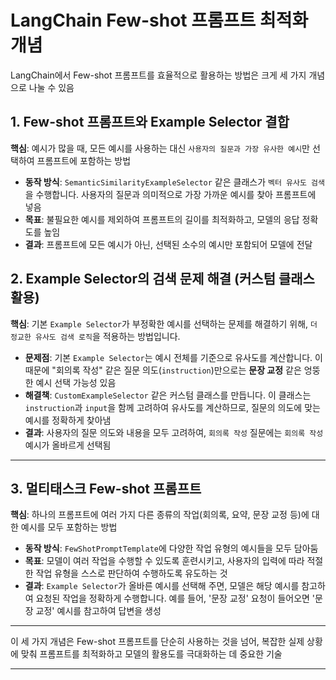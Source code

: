 # LangChain Few-shot 프롬프트 최적화 개념

LangChain에서 Few-shot 프롬프트를 효율적으로 활용하는 방법은 크게 세 가지 개념으로 나눌 수 있음

## 1. Few-shot 프롬프트와 Example Selector 결합

**핵심**: 예시가 많을 때, 모든 예시를 사용하는 대신 `사용자의 질문과 가장 유사한 예시`만 선택하여 프롬프트에 포함하는 방법

* **동작 방식**: `SemanticSimilarityExampleSelector` 같은 클래스가 `벡터 유사도 검색`을 수행합니다. 사용자의 질문과 의미적으로 가장 가까운 예시를 찾아 프롬프트에 넣음
* **목표**: 불필요한 예시를 제외하여 프롬프트의 길이를 최적화하고, 모델의 응답 정확도를 높임
* **결과**: 프롬프트에 모든 예시가 아닌, 선택된 소수의 예시만 포함되어 모델에 전달

## 2. Example Selector의 검색 문제 해결 (커스텀 클래스 활용)

**핵심**: 기본 `Example Selector`가 부정확한 예시를 선택하는 문제를 해결하기 위해, `더 정교한 유사도 검색 로직`을 적용하는 방법입니다.

* **문제점**: 기본 `Example Selector`는 예시 전체를 기준으로 유사도를 계산합니다. 이 때문에 "회의록 작성" 같은 질문 의도(`instruction`)만으로는 **문장 교정** 같은 엉뚱한 예시 선택 가능성 있음
* **해결책**: `CustomExampleSelector` 같은 커스텀 클래스를 만듭니다. 이 클래스는 `instruction`과 `input`을 함께 고려하여 유사도를 계산하므로, 질문의 의도에 맞는 예시를 정확하게 찾아냄
* **결과**: 사용자의 질문 의도와 내용을 모두 고려하여, `회의록 작성` 질문에는 `회의록 작성` 예시가 올바르게 선택됨

---

## 3. 멀티태스크 Few-shot 프롬프트

**핵심**: 하나의 프롬프트에 여러 가지 다른 종류의 작업(회의록, 요약, 문장 교정 등)에 대한 예시를 모두 포함하는 방법

* **동작 방식**: `FewShotPromptTemplate`에 다양한 작업 유형의 예시들을 모두 담아둠
* **목표**: 모델이 여러 작업을 수행할 수 있도록 훈련시키고, 사용자의 입력에 따라 적절한 작업 유형을 스스로 판단하여 수행하도록 유도하는 것
* **결과**: `Example Selector`가 올바른 예시를 선택해 주면, 모델은 해당 예시를 참고하여 요청된 작업을 정확하게 수행합니다. 예를 들어, '문장 교정' 요청이 들어오면 '문장 교정' 예시를 참고하여 답변을 생성

---

이 세 가지 개념은 Few-shot 프롬프트를 단순히 사용하는 것을 넘어, 복잡한 실제 상황에 맞춰 프롬프트를 최적화하고 모델의 활용도를 극대화하는 데 중요한 기술

---